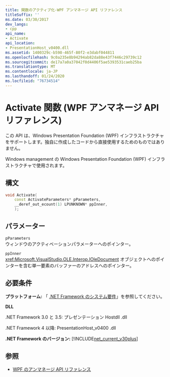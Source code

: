 ```yaml
---
title: 関数のアクティブ化-WPF アンマネージ API リファレンス
titleSuffix: ''
ms.date: 03/30/2017
dev_langs:
- cpp
api_name:
- Activate
api_location:
- PresentationHost_v0400.dll
ms.assetid: 1400329c-b598-465f-80f2-e3dabf044811
ms.openlocfilehash: 9c0a235e8b94294ab82da88e43f7446c29739c12
ms.sourcegitcommit: de17a7a0a37042f0d4406f5ae5393531caeb25ba
ms.translationtype: MT
ms.contentlocale: ja-JP
ms.lasthandoff: 01/24/2020
ms.locfileid: "76734514"
---
```

# <a name="activate-function-wpf-unmanaged-api-reference"></a>Activate 関数 (WPF アンマネージ API リファレンス)

この API は、Windows Presentation Foundation (WPF) インフラストラクチャをサポートします。独自に作成したコードから直接使用するためのものではありません。

Windows management の Windows Presentation Foundation (WPF) インフラストラクチャで使用されます。

## <a name="syntax"></a>構文

```cpp
void Activate(
    const ActivateParameters* pParameters,
    __deref_out_ecount(1) LPUNKNOWN* ppInner,
    );
```

## <a name="parameters"></a>パラメーター

`pParameters`\
ウィンドウのアクティベーションパラメーターへのポインター。

`ppInner`\
<xref:Microsoft.VisualStudio.OLE.Interop.IOleDocument> オブジェクトへのポインターを含む単一要素のバッファーのアドレスへのポインター。

## <a name="requirements"></a>必要条件

**プラットフォーム:** 「 [.NET Framework のシステム要件](../../get-started/system-requirements.md)」を参照してください。

**DLL**

.NET Framework 3.0 と 3.5: プレゼンテーション Hostdll .dll

.NET Framework 4 以降: PresentationHost_v0400 .dll

**.NET Framework のバージョン:** [!INCLUDE[net_current_v30plus](../../../../includes/net-current-v30plus-md.md)]

## <a name="see-also"></a>参照

- [WPF のアンマネージ API リファレンス](wpf-unmanaged-api-reference.md)
